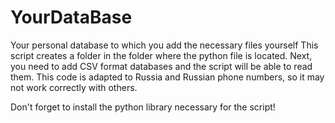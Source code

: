 # YourDataBase
Your personal database to which you add the necessary files yourself
This script creates a folder in the folder where the python file is located. Next, you need to add CSV format databases and the script will be able to read them. This code is adapted to Russia and Russian phone numbers, so it may not work correctly with others. 

Don't forget to install the python library necessary for the script!

